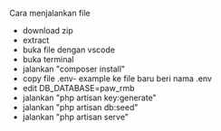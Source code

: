 Cara menjalankan file
- download zip
- extract
- buka file dengan vscode
- buka terminal
- jalankan "composer install"
- copy file .env- example ke file baru beri nama .env
- edit DB_DATABASE=paw_rmb
- jalankan "php artisan key:generate"
- jalankan "php artisan db:seed"
- jalankan "php artisan serve"
